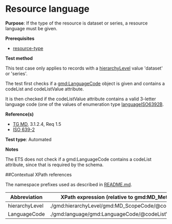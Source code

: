 # Resource language

**Purpose**: If the type of the resource is dataset or series, a resource language must be given.

**Prerequisites**

* [resource-type](http://inspire.ec.europa.eu/id/ats/metadata/2.0/datasets-and-series/resource-type)

**Test method**

This test case only applies to records with a [hierarchyLevel](#hierarchyLevel) value 'dataset' or 'series'.

The test first checks if a [gmd:LanguageCode](#langcode) object is given and contains a codeList and 
codeListValue attribute.

It is then checked if the codeListValue attribute contains a valid 3-letter language code (one of the values of 
enumeration type [languageISO6392B](http://inspire.ec.europa.eu/schemas/common/1.0/common.xsd).

**Reference(s)**	 

* [TG MD](http://inspire.ec.europa.eu/id/ats/metadata/2.0/datasets-and-series/README#ref_TG_MD), 3.1.2.4, Req 1.5
* [ISO 639-2](http://inspire.ec.europa.eu/id/ats/metadata/2.0/datasets-and-series/README#ref_ISO_639_2)

**Test type**: Automated

**Notes**

The ETS does not check if a gmd:LanguageCode contains a codeList attribute, since that is required by the schema.

##Contextual XPath references

The namespace prefixes used as described in [README.md](http://inspire.ec.europa.eu/id/ats/metadata/2.0/datasets-and-series/README#namespaces).

Abbreviation                                   |  XPath expression (relative to gmd:MD_Metadata)
-----------------------------------------------| -------------------------------------------------------------------------
<a name="hierarchyLevel"></a> hierarchyLevel | ./gmd:hierarchyLevel/gmd:MD_ScopeCode/@codeListValue
<a name="langcode"></a> LanguageCode  | ./gmd:language/gmd:LanguageCode/@codeListValue
